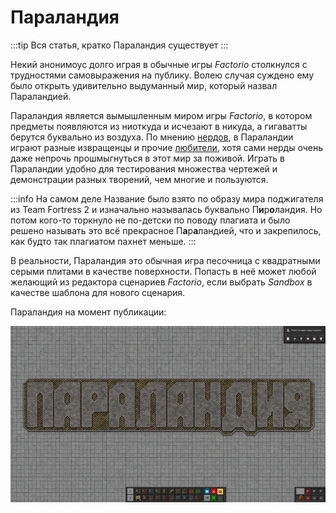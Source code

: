 # Параландия

:::tip Вся статья, кратко
Параландия существует
:::

Некий анонимоус долго играя в обычные игры *Factorio* столкнулся с трудностями самовыражения на публику. Волею случая суждено ему было открыть удивительно выдуманный мир, который назвал Параландией.

Параландия является вымышленным миром игры *Factorio*, в котором предметы появляются из ниоткуда и исчезают в никуда, а гигаватты берутся буквально из воздуха. По мнению [нердов](NerdsVsGeeks.md#народные-деффутаты), в Параландии играют разные извращенцы и прочие [любители](NerdsVsGeeks.md#озабоченные-гигагерцами-и-тэрафлопсами), хотя сами нерды очень даже непрочь прошмыгнуться в этот мир за поживой. Играть в Параландии удобно для тестирования множества чертежей и демонстрации разных творений, чем многие и пользуются.

:::info На самом деле
Название было взято по образу мира поджигателя из Team Fortress 2 и изначально называлась буквально П**и**р**о**ландия. Но потом кого-то торкнуло не по-детски по поводу плагиата и было решено называть это всё прекрасное П**а**р**а**ландией, что и закрепилось, как будто так плагиатом пахнет меньше.
:::

В реальности, Параландия это обычная игра песочница с квадратными серыми плитами в качестве поверхности. Попасть в неё может любой желающий из редактора сценариев *Factorio*, если выбрать *Sandbox* в качестве шаблона для нового сценария.

Параландия на момент публикации:

*![Параландия в Factorio](../_images/Additionals/Paraland.01.png)*
